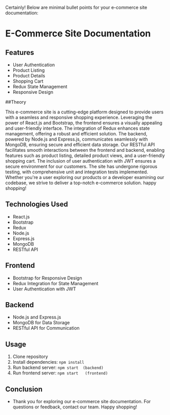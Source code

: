 Certainly! Below are minimal bullet points for your e-commerce site documentation:

# E-Commerce Site Documentation

## Features
- User Authentication
- Product Listing
- Product Details
- Shopping Cart
- Redux State Management
- Responsive Design

##Theory

This e-commerce site is a cutting-edge platform designed to provide users with a seamless and responsive shopping experience. Leveraging the power of React.js and Bootstrap, the frontend ensures a visually appealing and user-friendly interface. The integration of Redux enhances state management, offering a robust and efficient solution. The backend, powered by Node.js and Express.js, communicates seamlessly with MongoDB, ensuring secure and efficient data storage. Our RESTful API facilitates smooth interactions between the frontend and backend, enabling features such as product listing, detailed product views, and a user-friendly shopping cart. The inclusion of user authentication with JWT ensures a secure environment for our customers. The site has undergone rigorous testing, with comprehensive unit and integration tests implemented. Whether you're a user exploring our products or a developer examining our codebase, we strive to deliver a top-notch e-commerce solution. happy shopping!

## Technologies Used
- React.js
- Bootstrap
- Redux
- Node.js
- Express.js
- MongoDB
- RESTful API

## Frontend
- Bootstrap for Responsive Design
- Redux Integration for State Management
- User Authentication with JWT

## Backend
- Node.js and Express.js
- MongoDB for Data Storage
- RESTful API for Communication

## Usage
1. Clone repository
2. Install dependencies: `npm install`
3. Run backend server: `npm start  (backend)`
4. Run frontend server: `npm start   (frontend)`

## Conclusion
- Thank you for exploring our e-commerce site documentation. For questions or feedback, contact our team. Happy shopping!
